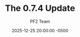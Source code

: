 ---
layout: updatepage
subject: "Updates"
gameversion: "074"
title: "The 0.7.4 Update"
date: 2025-12-25 20:00:00 -0500
categories: updatepage
description: "0.7.4 Update Page"
hidden: true
permalink: /:categories/0.7.4/
minibanner: update-074.png
author: PF2 Team
excerpt: "Christmas in July!!!"
---